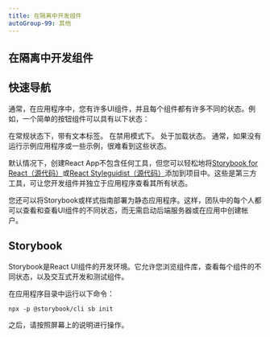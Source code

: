 ```yaml
---
title: 在隔离中开发组件
autoGroup-99: 其他
---
```


## 在隔离中开发组件

## 快速导航

<TOC />

通常，在应用程序中，您有许多UI组件，并且每个组件都有许多不同的状态。例如，一个简单的按钮组件可以具有以下状态：

在常规状态下，带有文本标签。
在禁用模式下。
处于加载状态。
通常，如果没有运行示例应用程序或一些示例，很难看到这些状态。

默认情况下，创建React App不包含任何工具，但您可以轻松地将[Storybook for React（源代码）](https://storybook.js.org/docs/basics/introduction/)或[React Styleguidist（源代码）](https://react-styleguidist.js.org/)添加到项目中。这些是第三方工具，可让您开发组件并独立于应用程序查看其所有状态。

您还可以将Storybook或样式指南部署为静态应用程序。这样，团队中的每个人都可以查看和查看UI组件的不同状态，而无需启动后端服务器或在应用中创建帐户。

## Storybook

Storybook是React UI组件的开发环境。它允许您浏览组件库，查看每个组件的不同状态，以及交互式开发和测试组件。

在应用程序目录中运行以下命令：

```shell
npx -p @storybook/cli sb init
```
之后，请按照屏幕上的说明进行操作。